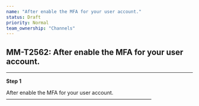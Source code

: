 ```yaml
---
name: "After enable the MFA for your user account."
status: Draft
priority: Normal
team_ownership: "Channels"
---
```


## MM-T2562: After enable the MFA for your user account.

---

**Step 1**

After enable the MFA for your user account.\
————————————————————————————
